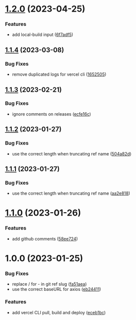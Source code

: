 # [1.2.0](https://github.com/MeltStudio/melt-action-vercel/compare/v1.1.4...v1.2.0) (2023-04-25)


### Features

* add local-build input ([6f7adf5](https://github.com/MeltStudio/melt-action-vercel/commit/6f7adf5b0ebc190f6a69d9e455fdb27f369180c9))

## [1.1.4](https://github.com/MeltStudio/melt-action-vercel/compare/v1.1.3...v1.1.4) (2023-03-08)


### Bug Fixes

* remove duplicated logs for vercel cli ([1652505](https://github.com/MeltStudio/melt-action-vercel/commit/1652505bdf5c8502ac536ee9277189c6dc65f7a3))

## [1.1.3](https://github.com/MeltStudio/melt-action-vercel/compare/v1.1.2...v1.1.3) (2023-02-21)


### Bug Fixes

* ignore comments on releases ([ecfe16c](https://github.com/MeltStudio/melt-action-vercel/commit/ecfe16c7c7b79d3641d65435000bfb31fcc30069))

## [1.1.2](https://github.com/MeltStudio/melt-action-vercel/compare/v1.1.1...v1.1.2) (2023-01-27)


### Bug Fixes

* use the correct length when truncating ref name ([504a82d](https://github.com/MeltStudio/melt-action-vercel/commit/504a82d066734aa3d0e982d92e29ed9be3c78fd3))

## [1.1.1](https://github.com/MeltStudio/melt-action-vercel/compare/v1.1.0...v1.1.1) (2023-01-27)


### Bug Fixes

* use the correct length when truncating ref name ([aa2e818](https://github.com/MeltStudio/melt-action-vercel/commit/aa2e8181d66719409bc03aa337236467bf9a570b))

# [1.1.0](https://github.com/MeltStudio/melt-action-vercel/compare/v1.0.0...v1.1.0) (2023-01-26)


### Features

* add github comments ([58ee724](https://github.com/MeltStudio/melt-action-vercel/commit/58ee72441a1074be9c74bdbaffff3749117d419a))

# 1.0.0 (2023-01-25)


### Bug Fixes

* replace / for - in git ref slug ([fa51aea](https://github.com/MeltStudio/melt-action-vercel/commit/fa51aea996a76b29e8af14139b76fc616be5a469))
* use the correct baseURL for axios ([eb24411](https://github.com/MeltStudio/melt-action-vercel/commit/eb24411b90c9da8e83bf14a1a016491b4efcb034))


### Features

* add vercel CLI pull, build and deploy ([eceb1bc](https://github.com/MeltStudio/melt-action-vercel/commit/eceb1bc50e03fbba42972a177fafdeca6ce296a7))
